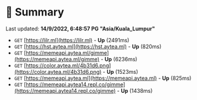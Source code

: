 # 📖 Summary
Last updated: **14/9/2022, 6:48:57 PG "Asia/Kuala_Lumpur"**

- `GET` [https://lilr.ml](https://lilr.ml) - **Up** (2491ms)
- `GET` [https://hst.aytea.ml](https://hst.aytea.ml) - **Up** (820ms)
- `GET` [https://memeapi.aytea.ml/gimme](https://memeapi.aytea.ml/gimme) - **Up** (6236ms)
- `GET` [https://color.aytea.ml/4b31d6.png](https://color.aytea.ml/4b31d6.png) - **Up** (1523ms)
- `GET` [https://memeapi.aytea.ml](https://memeapi.aytea.ml) - **Up** (825ms)
- `GET` [https://memeapi.aytea14.repl.co/gimme](https://memeapi.aytea14.repl.co/gimme) - **Up** (1438ms)
